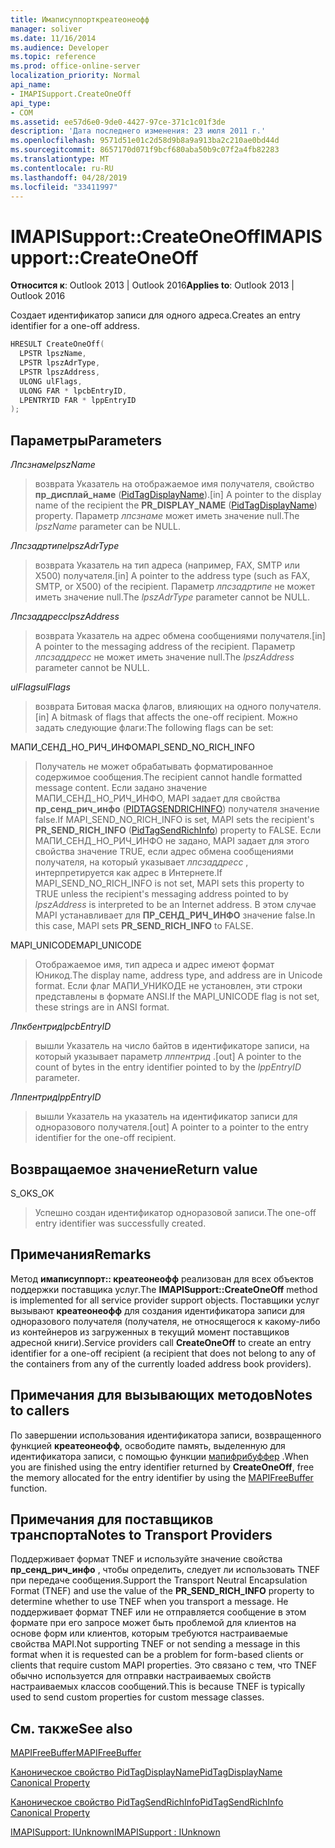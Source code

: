 ```yaml
---
title: Имаписуппорткреатеонеофф
manager: soliver
ms.date: 11/16/2014
ms.audience: Developer
ms.topic: reference
ms.prod: office-online-server
localization_priority: Normal
api_name:
- IMAPISupport.CreateOneOff
api_type:
- COM
ms.assetid: ee57d6e0-9de0-4427-97ce-371c1c01f3de
description: 'Дата последнего изменения: 23 июля 2011 г.'
ms.openlocfilehash: 9571d51e01c2d58d9b8a9a913ba2c210ae0bd44d
ms.sourcegitcommit: 8657170d071f9bcf680aba50b9c07f2a4fb82283
ms.translationtype: MT
ms.contentlocale: ru-RU
ms.lasthandoff: 04/28/2019
ms.locfileid: "33411997"
---
```

# <a name="imapisupportcreateoneoff"></a><span data-ttu-id="207d6-103">IMAPISupport::CreateOneOff</span><span class="sxs-lookup"><span data-stu-id="207d6-103">IMAPISupport::CreateOneOff</span></span>

  
  
<span data-ttu-id="207d6-104">**Относится к**: Outlook 2013 | Outlook 2016</span><span class="sxs-lookup"><span data-stu-id="207d6-104">**Applies to**: Outlook 2013 | Outlook 2016</span></span> 
  
<span data-ttu-id="207d6-105">Создает идентификатор записи для одного адреса.</span><span class="sxs-lookup"><span data-stu-id="207d6-105">Creates an entry identifier for a one-off address.</span></span>
  
```cpp
HRESULT CreateOneOff(
  LPSTR lpszName,
  LPSTR lpszAdrType,
  LPSTR lpszAddress,
  ULONG ulFlags,
  ULONG FAR * lpcbEntryID,
  LPENTRYID FAR * lppEntryID
);
```

## <a name="parameters"></a><span data-ttu-id="207d6-106">Параметры</span><span class="sxs-lookup"><span data-stu-id="207d6-106">Parameters</span></span>

 <span data-ttu-id="207d6-107">_Лпсзнаме_</span><span class="sxs-lookup"><span data-stu-id="207d6-107">_lpszName_</span></span>
  
> <span data-ttu-id="207d6-108">возврата Указатель на отображаемое имя получателя, свойство **пр_дисплай_наме** ([PidTagDisplayName](pidtagdisplayname-canonical-property.md)).</span><span class="sxs-lookup"><span data-stu-id="207d6-108">[in] A pointer to the display name of the recipient the **PR_DISPLAY_NAME** ([PidTagDisplayName](pidtagdisplayname-canonical-property.md)) property.</span></span> <span data-ttu-id="207d6-109">Параметр _лпсзнаме_ может иметь значение null.</span><span class="sxs-lookup"><span data-stu-id="207d6-109">The  _lpszName_ parameter can be NULL.</span></span> 
    
 <span data-ttu-id="207d6-110">_Лпсзадртипе_</span><span class="sxs-lookup"><span data-stu-id="207d6-110">_lpszAdrType_</span></span>
  
> <span data-ttu-id="207d6-111">возврата Указатель на тип адреса (например, FAX, SMTP или X500) получателя.</span><span class="sxs-lookup"><span data-stu-id="207d6-111">[in] A pointer to the address type (such as FAX, SMTP, or X500) of the recipient.</span></span> <span data-ttu-id="207d6-112">Параметр _лпсзадртипе_ не может иметь значение null.</span><span class="sxs-lookup"><span data-stu-id="207d6-112">The  _lpszAdrType_ parameter cannot be NULL.</span></span> 
    
 <span data-ttu-id="207d6-113">_Лпсзаддресс_</span><span class="sxs-lookup"><span data-stu-id="207d6-113">_lpszAddress_</span></span>
  
> <span data-ttu-id="207d6-114">возврата Указатель на адрес обмена сообщениями получателя.</span><span class="sxs-lookup"><span data-stu-id="207d6-114">[in] A pointer to the messaging address of the recipient.</span></span> <span data-ttu-id="207d6-115">Параметр _лпсзаддресс_ не может иметь значение null.</span><span class="sxs-lookup"><span data-stu-id="207d6-115">The  _lpszAddress_ parameter cannot be NULL.</span></span> 
    
 <span data-ttu-id="207d6-116">_ulFlags_</span><span class="sxs-lookup"><span data-stu-id="207d6-116">_ulFlags_</span></span>
  
> <span data-ttu-id="207d6-117">возврата Битовая маска флагов, влияющих на одного получателя.</span><span class="sxs-lookup"><span data-stu-id="207d6-117">[in] A bitmask of flags that affects the one-off recipient.</span></span> <span data-ttu-id="207d6-118">Можно задать следующие флаги:</span><span class="sxs-lookup"><span data-stu-id="207d6-118">The following flags can be set:</span></span>
    
<span data-ttu-id="207d6-119">МАПИ_СЕНД_НО_РИЧ_ИНФО</span><span class="sxs-lookup"><span data-stu-id="207d6-119">MAPI_SEND_NO_RICH_INFO</span></span> 
  
> <span data-ttu-id="207d6-120">Получатель не может обрабатывать форматированное содержимое сообщения.</span><span class="sxs-lookup"><span data-stu-id="207d6-120">The recipient cannot handle formatted message content.</span></span> <span data-ttu-id="207d6-121">Если задано значение МАПИ_СЕНД_НО_РИЧ_ИНФО, MAPI задает для свойства **пр_сенд_рич_инфо** ([PIDTAGSENDRICHINFO](pidtagsendrichinfo-canonical-property.md)) получателя значение false.</span><span class="sxs-lookup"><span data-stu-id="207d6-121">If MAPI_SEND_NO_RICH_INFO is set, MAPI sets the recipient's **PR_SEND_RICH_INFO** ([PidTagSendRichInfo](pidtagsendrichinfo-canonical-property.md)) property to FALSE.</span></span> <span data-ttu-id="207d6-122">Если МАПИ_СЕНД_НО_РИЧ_ИНФО не задано, MAPI задает для этого свойства значение TRUE, если адрес обмена сообщениями получателя, на который указывает _лпсзаддресс_ , интерпретируется как адрес в Интернете.</span><span class="sxs-lookup"><span data-stu-id="207d6-122">If MAPI_SEND_NO_RICH_INFO is not set, MAPI sets this property to TRUE unless the recipient's messaging address pointed to by  _lpszAddress_ is interpreted to be an Internet address.</span></span> <span data-ttu-id="207d6-123">В этом случае MAPI устанавливает для **ПР_СЕНД_РИЧ_ИНФО** значение false.</span><span class="sxs-lookup"><span data-stu-id="207d6-123">In this case, MAPI sets **PR_SEND_RICH_INFO** to FALSE.</span></span> 
    
<span data-ttu-id="207d6-124">MAPI_UNICODE</span><span class="sxs-lookup"><span data-stu-id="207d6-124">MAPI_UNICODE</span></span> 
  
> <span data-ttu-id="207d6-125">Отображаемое имя, тип адреса и адрес имеют формат Юникод.</span><span class="sxs-lookup"><span data-stu-id="207d6-125">The display name, address type, and address are in Unicode format.</span></span> <span data-ttu-id="207d6-126">Если флаг МАПИ_УНИКОДЕ не установлен, эти строки представлены в формате ANSI.</span><span class="sxs-lookup"><span data-stu-id="207d6-126">If the MAPI_UNICODE flag is not set, these strings are in ANSI format.</span></span>
    
 <span data-ttu-id="207d6-127">_Лпкбентрид_</span><span class="sxs-lookup"><span data-stu-id="207d6-127">_lpcbEntryID_</span></span>
  
> <span data-ttu-id="207d6-128">вышли Указатель на число байтов в идентификаторе записи, на который указывает параметр _лппентрид_ .</span><span class="sxs-lookup"><span data-stu-id="207d6-128">[out] A pointer to the count of bytes in the entry identifier pointed to by the  _lppEntryID_ parameter.</span></span> 
    
 <span data-ttu-id="207d6-129">_Лппентрид_</span><span class="sxs-lookup"><span data-stu-id="207d6-129">_lppEntryID_</span></span>
  
> <span data-ttu-id="207d6-130">вышли Указатель на указатель на идентификатор записи для одноразового получателя.</span><span class="sxs-lookup"><span data-stu-id="207d6-130">[out] A pointer to a pointer to the entry identifier for the one-off recipient.</span></span>
    
## <a name="return-value"></a><span data-ttu-id="207d6-131">Возвращаемое значение</span><span class="sxs-lookup"><span data-stu-id="207d6-131">Return value</span></span>

<span data-ttu-id="207d6-132">S_OK</span><span class="sxs-lookup"><span data-stu-id="207d6-132">S_OK</span></span> 
  
> <span data-ttu-id="207d6-133">Успешно создан идентификатор одноразовой записи.</span><span class="sxs-lookup"><span data-stu-id="207d6-133">The one-off entry identifier was successfully created.</span></span>
    
## <a name="remarks"></a><span data-ttu-id="207d6-134">Примечания</span><span class="sxs-lookup"><span data-stu-id="207d6-134">Remarks</span></span>

<span data-ttu-id="207d6-135">Метод **имаписуппорт:: креатеонеофф** реализован для всех объектов поддержки поставщика услуг.</span><span class="sxs-lookup"><span data-stu-id="207d6-135">The **IMAPISupport::CreateOneOff** method is implemented for all service provider support objects.</span></span> <span data-ttu-id="207d6-136">Поставщики услуг вызывают **креатеонеофф** для создания идентификатора записи для одноразового получателя (получателя, не относящегося к какому-либо из контейнеров из загруженных в текущий момент поставщиков адресной книги).</span><span class="sxs-lookup"><span data-stu-id="207d6-136">Service providers call **CreateOneOff** to create an entry identifier for a one-off recipient (a recipient that does not belong to any of the containers from any of the currently loaded address book providers).</span></span> 
  
## <a name="notes-to-callers"></a><span data-ttu-id="207d6-137">Примечания для вызывающих методов</span><span class="sxs-lookup"><span data-stu-id="207d6-137">Notes to callers</span></span>

<span data-ttu-id="207d6-138">По завершении использования идентификатора записи, возвращенного функцией **креатеонеофф**, освободите память, выделенную для идентификатора записи, с помощью функции [мапифрибуффер](mapifreebuffer.md) .</span><span class="sxs-lookup"><span data-stu-id="207d6-138">When you are finished using the entry identifier returned by **CreateOneOff**, free the memory allocated for the entry identifier by using the [MAPIFreeBuffer](mapifreebuffer.md) function.</span></span> 
  
## <a name="notes-to-transport-providers"></a><span data-ttu-id="207d6-139">Примечания для поставщиков транспорта</span><span class="sxs-lookup"><span data-stu-id="207d6-139">Notes to Transport Providers</span></span>

<span data-ttu-id="207d6-140">Поддерживает формат TNEF и используйте значение свойства **пр_сенд_рич_инфо** , чтобы определить, следует ли использовать TNEF при передаче сообщения.</span><span class="sxs-lookup"><span data-stu-id="207d6-140">Support the Transport Neutral Encapsulation Format (TNEF) and use the value of the **PR_SEND_RICH_INFO** property to determine whether to use TNEF when you transport a message.</span></span> <span data-ttu-id="207d6-141">Не поддерживает формат TNEF или не отправляется сообщение в этом формате при его запросе может быть проблемой для клиентов на основе форм или клиентов, которым требуются настраиваемые свойства MAPI.</span><span class="sxs-lookup"><span data-stu-id="207d6-141">Not supporting TNEF or not sending a message in this format when it is requested can be a problem for form-based clients or clients that require custom MAPI properties.</span></span> <span data-ttu-id="207d6-142">Это связано с тем, что TNEF обычно используется для отправки настраиваемых свойств настраиваемых классов сообщений.</span><span class="sxs-lookup"><span data-stu-id="207d6-142">This is because TNEF is typically used to send custom properties for custom message classes.</span></span> 
  
## <a name="see-also"></a><span data-ttu-id="207d6-143">См. также</span><span class="sxs-lookup"><span data-stu-id="207d6-143">See also</span></span>



[<span data-ttu-id="207d6-144">MAPIFreeBuffer</span><span class="sxs-lookup"><span data-stu-id="207d6-144">MAPIFreeBuffer</span></span>](mapifreebuffer.md)
  
[<span data-ttu-id="207d6-145">Каноническое свойство PidTagDisplayName</span><span class="sxs-lookup"><span data-stu-id="207d6-145">PidTagDisplayName Canonical Property</span></span>](pidtagdisplayname-canonical-property.md)
  
[<span data-ttu-id="207d6-146">Каноническое свойство PidTagSendRichInfo</span><span class="sxs-lookup"><span data-stu-id="207d6-146">PidTagSendRichInfo Canonical Property</span></span>](pidtagsendrichinfo-canonical-property.md)
  
[<span data-ttu-id="207d6-147">IMAPISupport: IUnknown</span><span class="sxs-lookup"><span data-stu-id="207d6-147">IMAPISupport : IUnknown</span></span>](imapisupportiunknown.md)


